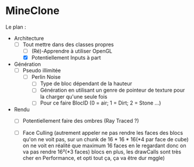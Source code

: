 # MineClone

Le plan : 
- Architecture
  - [ ] Tout mettre dans des classes propres
    - [ ] (Ré)-Apprendre à utiliser OpenGL
    - [x] Potentiellement Inputs à part
- Génération
  - [ ] Pseudo illimitée
    - [ ] Perlin Noise
      - [ ] Type de bloc dépendant de la hauteur
      - [ ] Génération en utilisant un genre de pointeur de texture pour la charger qu'une seule fois
      - [ ] Pour ce faire BlocID (0 = air; 1 = Dirt; 2 = Stone ...)
- Rendu
  - [ ] Potentiellement faire des ombres (Ray Traced ?)
  - [ ] Face Culling (autrement appeler ne pas rendre les faces des blocs qu'on ne voit pas, sur un chunk de 16 * 16 * 16(*4 par face de cube) on ne voit en réalité que maximum 16 faces en le regardant donc on va pas rendre 16²(*3 faces) blocs en plus, les drawCalls sont très cher en Performance, et opti tout ça, ça va être dur mggle)
  
